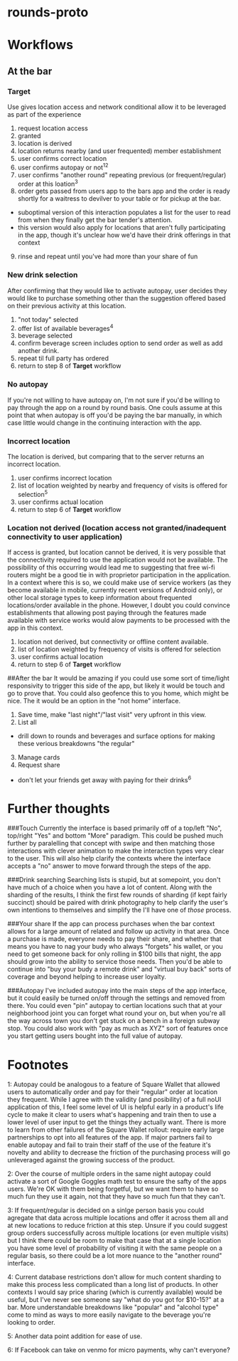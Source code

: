 # rounds-proto

# Workflows
## At the bar
### Target
Use gives location access and network conditional allow it to be leveraged as part of the experience
 1. request location access
 2. granted
 3. location is derived
 4. location returns nearby (and user frequented) member establishment
 5. user confirms correct location
 6. user confirms autopay or not<sup>1</sup><sup>2</sup>
 7. user confirms "another round" repeating previous (or frequent/regular) order at this loation<sup>3</sup>
 8. order gets passed from users app to the bars app and the order is ready shortly for a waitress to devilver to your table or for pickup at the bar.
   * suboptimal version of this interaction populates a list for the user to read from when they finally get the bar tender's attention.
   * this version would also apply for locations that aren't fully participating in the app, though it's unclear how we'd have their drink offerings in that context
 9. rinse and repeat until you've had more than your share of fun

### New drink selection
After confirming that they would like to activate autopay, user decides they would like to purchase something other than the suggestion offered based on their previous activity at this location.
 1. "not today" selected
 2. offer list of available beverages<sup>4</sup>
 3. beverage selected
 4. confirm beverage screen includes option to send order as well as add another drink.
 5. repeat til full party has ordered
 6. return to step 8 of **Target** workflow
 
### No autopay
If you're not willing to have autopay on, I'm not sure if you'd be willing to pay through the app on a round by round basis.  One couls assume at this point that when autopay is off you'd be paying the bar manually, in which case little would change in the continuing interaction with the app. 

### Incorrect location
The location is derived, but comparing that to the server returns an incorrect location.
 1. user confirms incorrect location
 2. list of location weighted by nearby and frequency of visits is offered for selection<sup>5</sup>
 3. user confirms actual location
 4. return to step 6 of **Target** workflow

### Location not derived (location access not granted/inadequent connectivity to user application)
If access is granted, but location cannot be derived, it is very possible that the connectivity required to use the application would not be available.  The possibility of this occurring would lead me to suggesting that free wi-fi routers might be a good tie in with proprietor participation in the application.  In a context where this is so, we could make use of service workers (as they become available in mobile, currently recent versions of Android only), or other local storage types to keep information about frequented locations/order available in the phone.  However, I doubt you could convince establishments that allowing post paying through the features made available with service works would alow payments to be processed with the app in this context.
 1. location not derived, but connectivity or offline content available.
 2. list of location weighted by frequency of visits is offered for selection
 3. user confirms actual location
 4. return to step 6 of **Target** workflow


##After the bar
It would be amazing if you could use some sort of time/light responsivity to trigger this side of the app, but likely it would be touch and go to prove that.  You could also geofence this to you home, which might be nice.  The it would be an option in the "not home" interface.
 1. Save time, make "last night"/"last visit" very upfront in this view.
 2. List all
   * drill down to rounds and beverages and surface options for making these verious breakdowns "the regular"
 3. Manage cards
 4. Request share
   * don't let your friends get away with paying for their drinks<sup>6</sup>

# Further thoughts

###Touch
Currently the interface is based primarily off of a top/left "No", top/right "Yes" and bottom "More" paradigm.  This could be pushed much further by paralelling that concept with swipe and then matching those interactions with clever animation to make the interaction types very clear to the user.  This will also help clarify the contexts where the interface accepts a "no" answer to move forward through the steps of the app.

###Drink searching
Searching lists is stupid, but at somepoint, you don't have much of a choice when you have a lot of content.  Along with the sharding of the results, I think the first few rounds of sharding (if kept fairly succinct) should be paired with drink photography to help clarify the user's own intentions to themselves and simplify the I'll have one of *those* process.

###Your share
If the app can process purchases when the bar context allows for a large amount of related and follow up activity in that area.  Once a purchase is made, everyone needs to pay their share, and whether that means you have to nag your budy who always "forgets" his wallet, or you need to get someone back for only rolling in $100 bills that night, the app should grow into the ability to service those needs.  Then you'd be able to continue into "buy your budy a remote drink" and "virtual buy back" sorts of coverage and beyond helping to increase user loyalty.

###Autopay
I've included autopay into the main steps of the app interface, but it could easily be turned on/off through the settings and removed from there.  You could even "pin" autopay to certian locations such that at your neighborhood joint you can forget what round your on, but when you're all the way across town you don't get stuck on a bench in a foreign subway stop.  You could also work with "pay as much as XYZ" sort of features once you start getting users bought into the full value of autopay.

# Footnotes

1: Autopay could be analogous to a feature of Square Wallet that allowed users to automatically order and pay for their "regular" order at location they frequent.  While I agree with the validity (and posibility) of a full noUI application of this, I feel some level of UI is helpful early in a product's life cycle to make it clear to users what's happening and train then to use a lower level of user input to get the things they actually want.  There is more to learn from other failures of the Square Wallet rollout: require early large partnerships to opt into all features of the app.  If major partners fail to enable autopay and fail to train their staff of the use of the feature it's novelty and ability to decrease the friction of the purchasing process will go unleveraged against the growing success of the product.

2: Over the course of multiple orders in the same night autopay could activate a sort of Google Goggles math test to ensure the safty of the apps users.  We're OK with them being forgetful, but we want them to have so much fun they use it again, not that they have so much fun that they can't.

3: If frequent/regular is decided on a sinlge person basis you could agregate that data across multiple locations and offer it across them all and at new locations to reduce friction at this step.  Unsure if you could suggest group orders successfully across multiple locations (or even multiple visits) but I think there could be room to make that case that at a single location you have some level of probability of visiting it with the same people on a regular basis, so there could be a lot more nuance to the "another round" interface.

4: Current database restrictions don't allow for much content sharding to make this process less complicated than a long list of products.  In other contexts I would say price sharing (which is currently available) would be useful, but I've never see someone say "what do you got for $10-15?" at a bar.  More understandable breakdowns like "popular" and "alcohol type" come to mind as ways to more easily navigate to the beverage you're looking to order.

5: Another data point addition for ease of use.

6: If Facebook can take on venmo for micro payments, why can't everyone?
